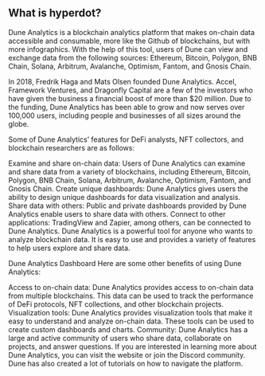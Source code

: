 ## What is hyperdot?

Dune Analytics is a blockchain analytics platform that makes on-chain data accessible and consumable, more like the Github of blockchains, but with more infographics. With the help of this tool, users of Dune can view and exchange data from the following sources: Ethereum, Bitcoin, Polygon, BNB Chain, Solana, Arbitrum, Avalanche, Optimism, Fantom, and Gnosis Chain.

In 2018, Fredrik Haga and Mats Olsen founded Dune Analytics. Accel, Framework Ventures, and Dragonfly Capital are a few of the investors who have given the business a financial boost of more than $20 million. Due to the funding, Dune Analytics has been able to grow and now serves over 100,000 users, including people and businesses of all sizes around the globe.

Some of Dune Analytics’ features for DeFi analysts, NFT collectors, and blockchain researchers are as follows:

Examine and share on-chain data: Users of Dune Analytics can examine and share data from a variety of blockchains, including Ethereum, Bitcoin, Polygon, BNB Chain, Solana, Arbitrum, Avalanche, Optimism, Fantom, and Gnosis Chain.
Create unique dashboards: Dune Analytics gives users the ability to design unique dashboards for data visualization and analysis.
Share data with others: Public and private dashboards provided by Dune Analytics enable users to share data with others.
Connect to other applications: TradingView and Zapier, among others, can be connected to Dune Analytics.
Dune Analytics is a powerful tool for anyone who wants to analyze blockchain data. It is easy to use and provides a variety of features to help users explore and share data.


Dune Analytics Dashboard
Here are some other benefits of using Dune Analytics:

Access to on-chain data: Dune Analytics provides access to on-chain data from multiple blockchains. This data can be used to track the performance of DeFi protocols, NFT collections, and other blockchain projects.
Visualization tools: Dune Analytics provides visualization tools that make it easy to understand and analyze on-chain data. These tools can be used to create custom dashboards and charts.
Community: Dune Analytics has a large and active community of users who share data, collaborate on projects, and answer questions.
If you are interested in learning more about Dune Analytics, you can visit the website or join the Discord community. Dune has also created a lot of tutorials on how to navigate the platform.